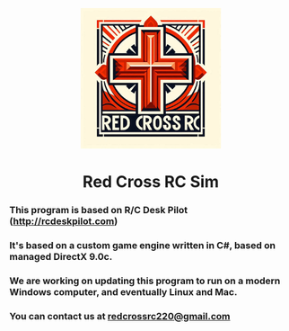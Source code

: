 <p align="center"><img src="RCSim/Resources/icon.png" height="250" alt=" " /></p>

<h1 align="center">Red Cross RC Sim

### This program is based on R/C Desk Pilot (http://rcdeskpilot.com)
### It's based on a custom game engine written in C#, based on managed DirectX 9.0c. 
### We are working on updating this program to run on a modern Windows computer, and eventually Linux and Mac. 
### You can contact us at redcrossrc220@gmail.com
